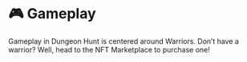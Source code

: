 # 🎮 Gameplay

Gameplay in Dungeon Hunt is centered around Warriors. Don’t have a warrior? Well, head to the NFT Marketplace to purchase one!
